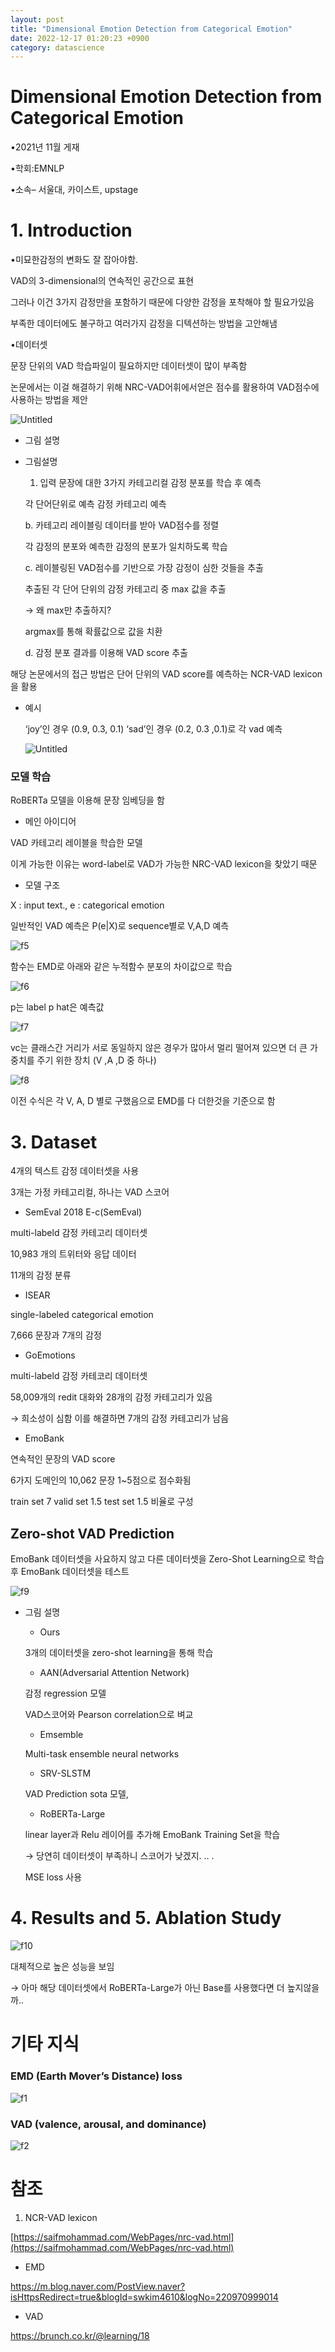 ```yaml
---
layout: post
title: "Dimensional Emotion Detection from Categorical Emotion"
date: 2022-12-17 01:20:23 +0900
category: datascience
---
```


# Dimensional Emotion Detection from Categorical Emotion

•2021년 11월 게재

•학회:EMNLP

•소속– 서울대, 카이스트, upstage


# 1. Introduction

•미묘한감정의 변화도 잘 잡아야함.

VAD의 3-dimensional의 연속적인 공간으로 표현 

그러나 이건 3가지 감정만을 포함하기 때문에 다양한 감정을 포착해야 할 필요가있음

부족한 데이터에도 불구하고 여러가지 감정을 디텍션하는 방법을 고안해냄

•데이터셋

문장 단위의 VAD 학습파일이 필요하지만 데이터셋이 많이 부족함

논문에서는 이걸 해결하기 위해  NRC-VAD어휘에서얻은 점수를 활용하여 VAD점수에 사용하는 방법을 제안

![Untitled](\img\2022\Dimensional_Emotion_Detection_from_Categorical_Emotion\f3.png)

- 그림 설명
- 그림설명
    1. 입력 문장에 대한 3가지 카테고리컬 감정 분포를 학습 후 예측

    각 단어단위로 예측 감정 카테고리 예측  

    b. 카테고리 레이블링 데이터를 받아 VAD점수를 정렬

    각 감정의 분포와 예측한 감정의 분포가 일치하도록 학습 

    c. 레이블링된 VAD점수를 기반으로 가장 감정이 심한 것들을 추출 

    추출된 각 단어 단위의 감정 카테고리 중 max 값을 추출

    → 왜 max만 추출하지?  

    argmax를 통해 확률값으로 값을 치환 

    d. 감정 분포 결과를 이용해 VAD score 추출


해당 논문에서의 접근 방법은 단어 단위의 VAD score를 예측하는 NCR-VAD lexicon을 활용

- 예시

    ‘joy’인 경우 (0.9, 0.3, 0.1)   ‘sad’인 경우 (0.2, 0.3 ,0.1)로 각 vad 예측 

    ![Untitled](\img\2022\Dimensional_Emotion_Detection_from_Categorical_Emotion\f4.png)


### 모델 학습

RoBERTa 모델을 이용해 문장 임베딩을 함 

- 메인 아이디어

VAD 카테고리 레이블을 학습한 모델 

이게 가능한 이유는 word-label로 VAD가 가능한 NRC-VAD lexicon을 찾았기 때문 

- 모델 구조

X : input text., e : categorical emotion

일반적인 VAD 예측은 P(e|X)로 sequence별로 V,A,D 예측 

![f5](\img\2022\Dimensional_Emotion_Detection_from_Categorical_Emotion\f5.png)

함수는 EMD로 아래와 같은 누적함수 분포의 차이값으로 학습

![f6](\img\2022\Dimensional_Emotion_Detection_from_Categorical_Emotion\f6.png)

p는 label p hat은 예측값

![f7](\img\2022\Dimensional_Emotion_Detection_from_Categorical_Emotion\f7.png)

vc는 클래스간 거리가 서로 동일하지 않은 경우가 많아서 멀리 떨어져 있으면 더 큰 가중치를 주기 위한 장치 (V ,A ,D 중 하나)

![f8](\img\2022\Dimensional_Emotion_Detection_from_Categorical_Emotion\f8.png)

 이전 수식은 각 V, A, D 별로 구했음으로 EMD를 다 더한것을 기준으로 함 

# 3. Dataset

4개의 텍스트 감정 데이터셋을 사용

3개는 가정 카테고리컬, 하나는 VAD 스코어 

- SemEval 2018 E-c(SemEval)

multi-labeld 감정 카테고리 데이터셋 

10,983 개의 트위터와 응답 데이터 

11개의 감정 분류 

- ISEAR

single-labeled categorical emotion

7,666 문장과 7개의 감정 

- GoEmotions

multi-labeld 감정 카테코리 데이터셋

58,009개의 redit 대화와 28개의 감정 카테고리가 있음 

→ 희소성이 심함 이를 해결하면 7개의 감정 카테고리가 남음 

- EmoBank

연속적인 문장의 VAD score 

6가지 도메인의  10,062 문장   1~5점으로 점수화됨 

train set 7  valid set 1.5 test set 1.5 비율로 구성 

## Zero-shot VAD Prediction

EmoBank 데이터셋을 사요하지 않고 다른 데이터셋을 Zero-Shot Learning으로 학습 후 EmoBank 데이터셋을 테스트 

![f9](\img\2022\Dimensional_Emotion_Detection_from_Categorical_Emotion\f9.png)

- 그림 설명
    - Ours

    3개의 데이터셋을 zero-shot learning을 통해 학습

    - AAN(Adversarial Attention Network)

    감정 regression 모델

    VAD스코어와  Pearson correlation으로 벼교 

    - Emsemble

    Multi-task ensemble neural networks 

    - SRV-SLSTM

    VAD Prediction sota 모델, 

    - RoBERTa-Large

    linear layer과 Relu 레이어를 추가해 EmoBank Training Set을 학습 

    → 당연히 데이터셋이 부족하니 스코어가 낮겠지. .. .

    MSE loss 사용 


# 4. Results and 5. Ablation Study

![f10](\img\2022\Dimensional_Emotion_Detection_from_Categorical_Emotion\f10.png)

대체적으로 높은 성능을 보임 

→ 아마 해당 데이터셋에서 RoBERTa-Large가 아닌 Base를 사용했다면 더 높지않을까..



# 기타 지식

### EMD (Earth Mover’s Distance) loss 

![f1](\img\2022\Dimensional_Emotion_Detection_from_Categorical_Emotion\f1.png)

### VAD (valence, arousal, and dominance)

![f2](\img\2022\Dimensional_Emotion_Detection_from_Categorical_Emotion\f2.png)



# 참조

1. NCR-VAD lexicon

[https://saifmohammad.com/WebPages/nrc-vad.html](https://saifmohammad.com/WebPages/nrc-vad.html)

- EMD

 https://m.blog.naver.com/PostView.naver?isHttpsRedirect=true&blogId=swkim4610&logNo=220970999014

- VAD

https://brunch.co.kr/@learning/18

